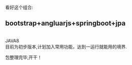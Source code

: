 看好这个组合:</br>
<h2>bootstrap+angluarjs+springboot+jpa</h2></br>
JAVA8
</br>
目前为初步版本,计划加入常用功能，达到一运行就能用的境界.</br>

包整理完毕,开干！

